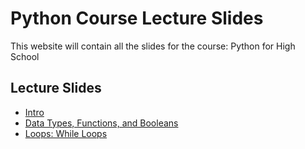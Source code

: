 # Python Course Lecture Slides

This website will contain all the slides for the course: Python for High School 

## Lecture Slides

- [Intro](https://nasirhemed.github.io/python-course/01-intro/#1)
- [Data Types, Functions, and Booleans](/python-course/02-functions/)
- [Loops: While Loops](/python-course/03-loops/content)
